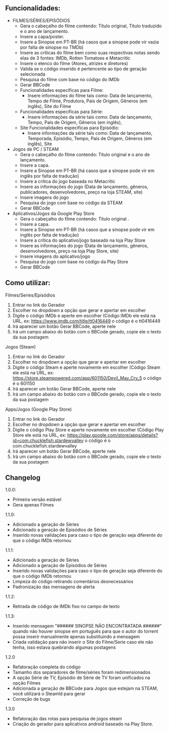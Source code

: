 

## **Funcionalidades:**

 - FILMES/SÉRIES/EPISÓDIOS
	 - Gera o cabeçalho do filme contendo: Título original, Título traduzido e o ano de lançamento.
	 - Insere a capa/poster.
	 - Insere a Sinopse em PT-BR (há casos que a sinopse pode vir vazia por falta de sinopse no TMDb)
	 - Insere as críticas do filme bem como suas respectivas notas sendo elas de 3 fontes: IMDb, Rotten Tomatoes e Metacritic
	 - Insere o elenco do filme (Atores, atrizes e diretores)
	 - Valida se o código inserido é pertencente ao tipo de geração selecionada
	 - Pesquisa do filme com base no código do IMDb 
	 - Gerar BBCode
	 - Funcionalidades específicas para Filme:
		 - Insere informações do filme tais como: Data de lançamento, Tempo de Filme, Produtora, País de Origem, Gêneros (em inglês), Site do Filme
	 - Funcionalidades específicas para Série:
	    - Insere informações da série tais como: Data de lançamento, Tempo, País de Origem, Gêneros (em inglês),
	 - Site Funcionalidades específicas para Episódio:
		 - Insere informações da série tais como: Data de lançamento, Temporada, Episódio, Tempo, País de Origem, Gêneros (em inglês), Site
 - Jogos de PC / STEAM
    - Gera o cabeçalho do filme contendo: Título original e o ano de lançamento.
    - Insere a capa.
    - Insere a Sinopse em PT-BR (há casos que a sinopse pode vir em inglês por falta de tradução)
    - Insere a crítica do jogo baseada no Metacritic
    - Insere as informações do jogo (Data de lançamento, gêneros, publicadores, desenvolvedores, preço na loja STEAM, site)
    - Insere imagens do jogo
    - Pesquisa do jogo com base no código da STEAM 
    - Gerar BBCode
 - Aplicativos/Jogos da Google Play Store
    - Gera o cabeçalho do filme contendo: Título original .
    - Insere a capa.
    - Insere a Sinopse em PT-BR (há casos que a sinopse pode vir em inglês por falta de tradução)
    - Insere a crítica do aplicativo/jogo baseado na loja Play Store
    - Insere as informações do jogo (Data de lançamento, gêneros, desenvolvedores, preço na loja Play Store, site)
    - Insere imagens do aplicativo/jogo
    - Pesquisa do jogo com base no código da Play Store 
    - Gerar BBCode

## Como utilizar:

Filmes/Series/Episódios
 1. Entrar no link do Gerador 
 2. Escolher no dropdown a opção que  gerar e apertar em escolher
 3. Digite o código IMDb e aperte em escolher (Código IMDb ele está na URL, ex: https://www.imdb.com/title/tt0416449 o código é o tt0416449 
 4. Irá aparecer um botão Gerar BBCode, aperte nele 
 5. Irá um campo abaixo do botão com o BBCode gerado, copie ele o texto da sua postagem

Jogos (Steam)
 1. Entrar no link do Gerador 
 2. Escolher no dropdown a opção que  gerar e apertar em escolher
 3. Digite o código Steam e aperte novamente em escolher (Código Steam ele está na URL, ex: https://store.steampowered.com/app/601150/Devil_May_Cry_5 o código é o 601150
 4. Irá aparecer um botão Gerar BBCode, aperte nele 
 5. Irá um campo abaixo do botão com o BBCode gerado, copie ele o texto da sua postagem

Apps/Jogos (Google Play Store)
 1. Entrar no link do Gerador 
 2. Escolher no dropdown a opção que  gerar e apertar em escolher
 3. Digite o código Play Store e aperte novamente em escolher (Código Play Store ele está na URL, ex: https://play.google.com/store/apps/details?id=com.chucklefish.stardewvalley o código é o com.chucklefish.stardewvalley
 4. Irá aparecer um botão Gerar BBCode, aperte nele 
 5. Irá um campo abaixo do botão com o BBCode gerado, copie ele o texto da sua postagem


## Changelog


1.0.0: 
- Primeira versão estável
- Gera apenas Filmes

1.1.0: 
- Adicionado a geração de Séries
- Adicionado a geração de Episódios de Séries
- Inserido novas validações para caso o tipo de geração seja diferente do que o código IMDb retornou

1.1.1: 
- Adicionado a geração de Séries
- Adicionado a geração de Episódios de Séries
- Inserido novas validações para caso o tipo de geração seja diferente do que o código IMDb retornou
- Limpeza do código retirando comentários desnecessários
- Padronização das mensagens de alerta

1.1.2: 
- Retirada de código de IMDb fixo no campo de texto

1.1.3:
- Inserido mensagem "###### SINOPSE NÃO ENCONTRATADA ######" quando não houver sinopse em português para que o autor do torrent possa inserir manualmente apenas substituindo a mensagem
- Criada validação para não inserir o Site do Filme/Serie caso ele não tenha, isso estava quebrando algumas postagens

1.2.0
- Refatoração completa do código
- Tamanho dos separadores de filme/séries foram redimensionados
- A opção Série de TV, Episódio de Série de TV foram unificados na opção Filmes
- Adicionada a geração de BBCode para Jogos que estejam na STEAM, você utilizará o SteamId para gerar
- Correção de bugs

1.3.0
- Refatoração das rotas para pesquisa de jogos steam
- Criação do gerador para aplicativos android baseado na Play Store.

